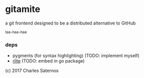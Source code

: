 # gitamite

a git frontend designed to be a distributed alternative to GitHub

<small>tee-hee-hee</small>

### deps
* pygments (for syntax highlighting) (TODO: implement myself)
* [rlite](https://github.com/seppo0010/rlite) (TODO: embed in go package)

(c) 2017 Charles Saternos
